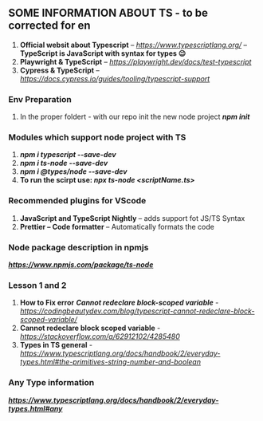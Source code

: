 ## SOME INFORMATION ABOUT TS - to be corrected for en
1. **Official websit about Typescript** – *https://www.typescriptlang.org/* – **TypeScript is JavaScript with syntax for types 😉**
2. **Playwright & TypeScript** – *https://playwright.dev/docs/test-typescript*
3. **Cypress & TypeScript** – *https://docs.cypress.io/guides/tooling/typescript-support*

### Env Preparation
1. In the proper foldert  - with our repo init the new node project
***npm init***

### Modules which support node project with TS
1. ***npm i typescript --save-dev***
2. ***npm i ts-node --save-dev***
3. ***npm i @types/node --save-dev***
4. **To run the scirpt use: *npx ts-node <scriptName.ts>***


### Recommended plugins for VScode
1. **JavaScript and TypeScript Nightly** – adds support fot JS/TS Syntax
2. **Prettier – Code formatter** – Automatically formats the code

 ### Node package description in npmjs
 ***https://www.npmjs.com/package/ts-node***

### Lesson 1 and 2
1. **How to Fix error** ***Cannot redeclare block-scoped variable*** -  *https://codingbeautydev.com/blog/typescript-cannot-redeclare-block-scoped-variable/*
2. **Cannot redeclare block scoped variable** - *https://stackoverflow.com/a/62912102/4285480*
3. **Types in TS general** - *https://www.typescriptlang.org/docs/handbook/2/everyday-types.html#the-primitives-string-number-and-boolean*

### Any Type information
***https://www.typescriptlang.org/docs/handbook/2/everyday-types.html#any***